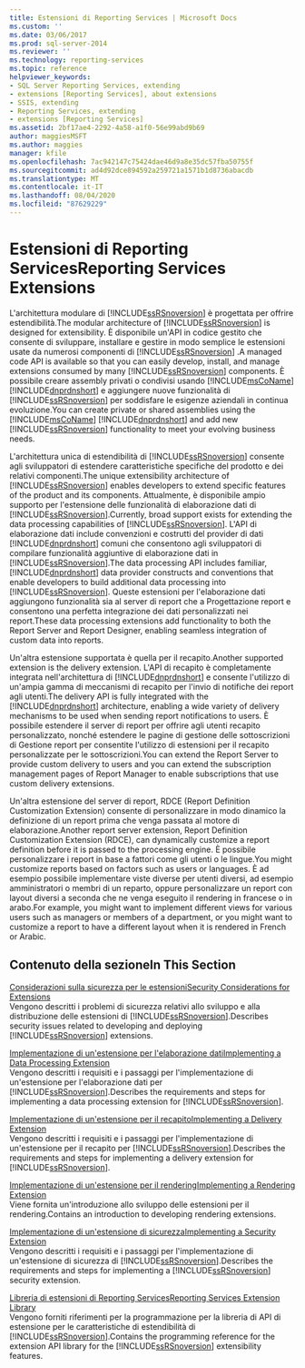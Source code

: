 ```yaml
---
title: Estensioni di Reporting Services | Microsoft Docs
ms.custom: ''
ms.date: 03/06/2017
ms.prod: sql-server-2014
ms.reviewer: ''
ms.technology: reporting-services
ms.topic: reference
helpviewer_keywords:
- SQL Server Reporting Services, extending
- extensions [Reporting Services], about extensions
- SSIS, extending
- Reporting Services, extending
- extensions [Reporting Services]
ms.assetid: 2bf17ae4-2292-4a58-a1f0-56e99abd9b69
author: maggiesMSFT
ms.author: maggies
manager: kfile
ms.openlocfilehash: 7ac942147c75424dae46d9a8e35dc57fba50755f
ms.sourcegitcommit: ad4d92dce894592a259721a1571b1d8736abacdb
ms.translationtype: MT
ms.contentlocale: it-IT
ms.lasthandoff: 08/04/2020
ms.locfileid: "87629229"
---
```

# <a name="reporting-services-extensions"></a><span data-ttu-id="82ce6-102">Estensioni di Reporting Services</span><span class="sxs-lookup"><span data-stu-id="82ce6-102">Reporting Services Extensions</span></span>
  <span data-ttu-id="82ce6-103">L'architettura modulare di [!INCLUDE[ssRSnoversion](../../includes/ssrsnoversion-md.md)] è progettata per offrire estendibilità.</span><span class="sxs-lookup"><span data-stu-id="82ce6-103">The modular architecture of [!INCLUDE[ssRSnoversion](../../includes/ssrsnoversion-md.md)] is designed for extensibility.</span></span> <span data-ttu-id="82ce6-104">È disponibile un'API in codice gestito che consente di sviluppare, installare e gestire in modo semplice le estensioni usate da numerosi componenti di [!INCLUDE[ssRSnoversion](../../includes/ssrsnoversion-md.md)] .</span><span class="sxs-lookup"><span data-stu-id="82ce6-104">A managed code API is available so that you can easily develop, install, and manage extensions consumed by many [!INCLUDE[ssRSnoversion](../../includes/ssrsnoversion-md.md)] components.</span></span> <span data-ttu-id="82ce6-105">È possibile creare assembly privati o condivisi usando [!INCLUDE[msCoName](../../includes/msconame-md.md)] [!INCLUDE[dnprdnshort](../../includes/dnprdnshort-md.md)] e aggiungere nuove funzionalità di [!INCLUDE[ssRSnoversion](../../includes/ssrsnoversion-md.md)] per soddisfare le esigenze aziendali in continua evoluzione.</span><span class="sxs-lookup"><span data-stu-id="82ce6-105">You can create private or shared assemblies using the [!INCLUDE[msCoName](../../includes/msconame-md.md)] [!INCLUDE[dnprdnshort](../../includes/dnprdnshort-md.md)] and add new [!INCLUDE[ssRSnoversion](../../includes/ssrsnoversion-md.md)] functionality to meet your evolving business needs.</span></span>  
  
 <span data-ttu-id="82ce6-106">L'architettura unica di estendibilità di [!INCLUDE[ssRSnoversion](../../includes/ssrsnoversion-md.md)] consente agli sviluppatori di estendere caratteristiche specifiche del prodotto e dei relativi componenti.</span><span class="sxs-lookup"><span data-stu-id="82ce6-106">The unique extensibility architecture of [!INCLUDE[ssRSnoversion](../../includes/ssrsnoversion-md.md)] enables developers to extend specific features of the product and its components.</span></span> <span data-ttu-id="82ce6-107">Attualmente, è disponibile ampio supporto per l'estensione delle funzionalità di elaborazione dati di [!INCLUDE[ssRSnoversion](../../includes/ssrsnoversion-md.md)].</span><span class="sxs-lookup"><span data-stu-id="82ce6-107">Currently, broad support exists for extending the data processing capabilities of [!INCLUDE[ssRSnoversion](../../includes/ssrsnoversion-md.md)].</span></span> <span data-ttu-id="82ce6-108">L'API di elaborazione dati include convenzioni e costrutti del provider di dati [!INCLUDE[dnprdnshort](../../includes/dnprdnshort-md.md)] comuni che consentono agli sviluppatori di compilare funzionalità aggiuntive di elaborazione dati in [!INCLUDE[ssRSnoversion](../../includes/ssrsnoversion-md.md)].</span><span class="sxs-lookup"><span data-stu-id="82ce6-108">The data processing API includes familiar, [!INCLUDE[dnprdnshort](../../includes/dnprdnshort-md.md)] data provider constructs and conventions that enable developers to build additional data processing into [!INCLUDE[ssRSnoversion](../../includes/ssrsnoversion-md.md)].</span></span> <span data-ttu-id="82ce6-109">Queste estensioni per l'elaborazione dati aggiungono funzionalità sia al server di report che a Progettazione report e consentono una perfetta integrazione dei dati personalizzati nei report.</span><span class="sxs-lookup"><span data-stu-id="82ce6-109">These data processing extensions add functionality to both the Report Server and Report Designer, enabling seamless integration of custom data into reports.</span></span>  
  
 <span data-ttu-id="82ce6-110">Un'altra estensione supportata è quella per il recapito.</span><span class="sxs-lookup"><span data-stu-id="82ce6-110">Another supported extension is the delivery extension.</span></span> <span data-ttu-id="82ce6-111">L'API di recapito è completamente integrata nell'architettura di [!INCLUDE[dnprdnshort](../../includes/dnprdnshort-md.md)] e consente l'utilizzo di un'ampia gamma di meccanismi di recapito per l'invio di notifiche dei report agli utenti.</span><span class="sxs-lookup"><span data-stu-id="82ce6-111">The delivery API is fully integrated with the [!INCLUDE[dnprdnshort](../../includes/dnprdnshort-md.md)] architecture, enabling a wide variety of delivery mechanisms to be used when sending report notifications to users.</span></span> <span data-ttu-id="82ce6-112">È possibile estendere il server di report per offrire agli utenti recapito personalizzato, nonché estendere le pagine di gestione delle sottoscrizioni di Gestione report per consentite l'utilizzo di estensioni per il recapito personalizzate per le sottoscrizioni.</span><span class="sxs-lookup"><span data-stu-id="82ce6-112">You can extend the Report Server to provide custom delivery to users and you can extend the subscription management pages of Report Manager to enable subscriptions that use custom delivery extensions.</span></span>  
  
 <span data-ttu-id="82ce6-113">Un'altra estensione del server di report, RDCE (Report Definition Customization Extension) consente di personalizzare in modo dinamico la definizione di un report prima che venga passata al motore di elaborazione.</span><span class="sxs-lookup"><span data-stu-id="82ce6-113">Another report server extension, Report Definition Customization Extension (RDCE), can dynamically customize a report definition before it is passed to the processing engine.</span></span> <span data-ttu-id="82ce6-114">È possibile personalizzare i report in base a fattori come gli utenti o le lingue.</span><span class="sxs-lookup"><span data-stu-id="82ce6-114">You might customize reports based on factors such as users or languages.</span></span> <span data-ttu-id="82ce6-115">È ad esempio possibile implementare viste diverse per utenti diversi, ad esempio amministratori o membri di un reparto, oppure personalizzare un report con layout diversi a seconda che ne venga eseguito il rendering in francese o in arabo.</span><span class="sxs-lookup"><span data-stu-id="82ce6-115">For example, you might want to implement different views for various users such as managers or members of a department, or you might want to customize a report to have a different layout when it is rendered in French or Arabic.</span></span>  
  
## <a name="in-this-section"></a><span data-ttu-id="82ce6-116">Contenuto della sezione</span><span class="sxs-lookup"><span data-stu-id="82ce6-116">In This Section</span></span>  
 [<span data-ttu-id="82ce6-117">Considerazioni sulla sicurezza per le estensioni</span><span class="sxs-lookup"><span data-stu-id="82ce6-117">Security Considerations for Extensions</span></span>](security-considerations-for-extensions.md)  
 <span data-ttu-id="82ce6-118">Vengono descritti i problemi di sicurezza relativi allo sviluppo e alla distribuzione delle estensioni di [!INCLUDE[ssRSnoversion](../../includes/ssrsnoversion-md.md)].</span><span class="sxs-lookup"><span data-stu-id="82ce6-118">Describes security issues related to developing and deploying [!INCLUDE[ssRSnoversion](../../includes/ssrsnoversion-md.md)] extensions.</span></span>  
  
 [<span data-ttu-id="82ce6-119">Implementazione di un'estensione per l'elaborazione dati</span><span class="sxs-lookup"><span data-stu-id="82ce6-119">Implementing a Data Processing Extension</span></span>](data-processing/implementing-a-data-processing-extension.md)  
 <span data-ttu-id="82ce6-120">Vengono descritti i requisiti e i passaggi per l'implementazione di un'estensione per l'elaborazione dati per [!INCLUDE[ssRSnoversion](../../includes/ssrsnoversion-md.md)].</span><span class="sxs-lookup"><span data-stu-id="82ce6-120">Describes the requirements and steps for implementing a data processing extension for [!INCLUDE[ssRSnoversion](../../includes/ssrsnoversion-md.md)].</span></span>  
  
 [<span data-ttu-id="82ce6-121">Implementazione di un'estensione per il recapito</span><span class="sxs-lookup"><span data-stu-id="82ce6-121">Implementing a Delivery Extension</span></span>](delivery-extension/implementing-a-delivery-extension.md)  
 <span data-ttu-id="82ce6-122">Vengono descritti i requisiti e i passaggi per l'implementazione di un'estensione per il recapito per [!INCLUDE[ssRSnoversion](../../includes/ssrsnoversion-md.md)].</span><span class="sxs-lookup"><span data-stu-id="82ce6-122">Describes the requirements and steps for implementing a delivery extension for [!INCLUDE[ssRSnoversion](../../includes/ssrsnoversion-md.md)].</span></span>  
  
 [<span data-ttu-id="82ce6-123">Implementazione di un'estensione per il rendering</span><span class="sxs-lookup"><span data-stu-id="82ce6-123">Implementing a Rendering Extension</span></span>](rendering-extension/implementing-a-rendering-extension.md)  
 <span data-ttu-id="82ce6-124">Viene fornita un'introduzione allo sviluppo delle estensioni per il rendering.</span><span class="sxs-lookup"><span data-stu-id="82ce6-124">Contains an introduction to developing rendering extensions.</span></span>  
  
 [<span data-ttu-id="82ce6-125">Implementazione di un'estensione di sicurezza</span><span class="sxs-lookup"><span data-stu-id="82ce6-125">Implementing a Security Extension</span></span>](security-extension/implementing-a-security-extension.md)  
 <span data-ttu-id="82ce6-126">Vengono descritti i requisiti e i passaggi per l'implementazione di un'estensione di sicurezza di [!INCLUDE[ssRSnoversion](../../includes/ssrsnoversion-md.md)].</span><span class="sxs-lookup"><span data-stu-id="82ce6-126">Describes the requirements and steps for implementing a [!INCLUDE[ssRSnoversion](../../includes/ssrsnoversion-md.md)] security extension.</span></span>  
  
 [<span data-ttu-id="82ce6-127">Libreria di estensioni di Reporting Services</span><span class="sxs-lookup"><span data-stu-id="82ce6-127">Reporting Services Extension Library</span></span>](reporting-services-extension-library.md)  
 <span data-ttu-id="82ce6-128">Vengono forniti riferimenti per la programmazione per la libreria di API di estensione per le caratteristiche di estendibilità di [!INCLUDE[ssRSnoversion](../../includes/ssrsnoversion-md.md)].</span><span class="sxs-lookup"><span data-stu-id="82ce6-128">Contains the programming reference for the extension API library for the [!INCLUDE[ssRSnoversion](../../includes/ssrsnoversion-md.md)] extensibility features.</span></span>  
  
  
